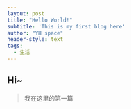 ```yaml
---
layout: post
title: "Hello World!"
subtitle: 'This is my first blog here'
author: "YH space"
header-style: text
tags:
  - 生活
---
```


## Hi~
>我在这里的第一篇









